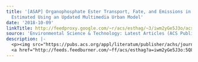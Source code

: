 ```yaml
---
title: '[ASAP] Organophosphate Ester Transport, Fate, and Emissions in Toronto, Canada,
  Estimated Using an Updated Multimedia Urban Model'
date: '2018-10-09'
linkTitle: http://feedproxy.google.com/~r/acs/esthag/~3/iwm2yGe5J3o/acs.est.8b02576
source: 'Environmental Science & Technology: Latest Articles (ACS Publications)'
description: |-
  <p><img src="https://pubs.acs.org/appl/literatum/publisher/achs/journals/content/esthag/0/esthag.ahead-of-print/acs.est.8b02576/20181009/images/medium/es-2018-02576q_0004.gif" alt="TOC Graphic"/></p><div><cite>Environmental Science & Technology</cite></div><div>DOI: 10.1021/acs.est.8b02576</div><div class="feedflare">
  <a href="http://feeds.feedburner.com/~ff/acs/esthag?a=iwm2yGe5J3o:5Q8L7GQOvV8:yIl2AUoC8zA"><img src="http://feeds.feedburner.com/~ff/acs/esthag?d=yIl2AUoC8zA" border="0"></img></a>
---
```

